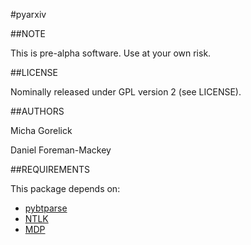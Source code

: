#pyarxiv

##NOTE

This is pre-alpha software.  Use at your own risk.

##LICENSE

Nominally released under GPL version 2 (see LICENSE).

##AUTHORS

Micha Gorelick

Daniel Foreman-Mackey


##REQUIREMENTS

This package depends on:
 * [pybtparse](https://www.github.com/dfm/pybtparse)
 * [NTLK](http://www.nltk.org/)
 * [MDP](http://mdp-toolkit.sourceforge.net/)
